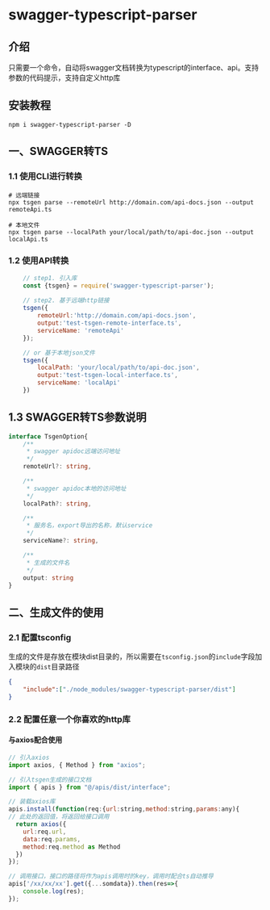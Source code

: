 # swagger-typescript-parser

## 介绍
只需要一个命令，自动将swagger文档转换为typescript的interface、api。支持参数的代码提示，支持自定义http库

## 安装教程

```
npm i swagger-typescript-parser -D
```
## 一、SWAGGER转TS
### 1.1 使用CLI进行转换
```shell
# 远端链接
npx tsgen parse --remoteUrl http://domain.com/api-docs.json --output remoteApi.ts
```

```shell
# 本地文件
npx tsgen parse --localPath your/local/path/to/api-doc.json --output localApi.ts
```


### 1.2 使用API转换
```Javascript
    // step1. 引入库
    const {tsgen} = require('swagger-typescript-parser');
    
    // step2. 基于远端http链接
    tsgen({
        remoteUrl:'http://domain.com/api-docs.json',
        output:'test-tsgen-remote-interface.ts',
        serviceName: 'remoteApi'
    });

    // or 基于本地json文件
    tsgen({
        localPath: 'your/local/path/to/api-doc.json',
        output:'test-tsgen-local-interface.ts',
        serviceName: 'localApi'
    })

```


## 1.3 SWAGGER转TS参数说明
```typescript
interface TsgenOption{
    /**
     * swagger apidoc远端访问地址
     */
    remoteUrl?: string,

    /**
     * swagger apidoc本地的访问地址
     */
    localPath?: string,

    /**
     * 服务名，export导出的名称，默认service
     */
    serviceName?: string,

    /**
     * 生成的文件名
     */
    output: string
}
```

## 二、生成文件的使用
### 2.1 配置tsconfig
生成的文件是存放在模块dist目录的，所以需要在`tsconfig.json`的`include`字段加入模块的`dist`目录路径
```json
{
    "include":["./node_modules/swagger-typescript-parser/dist"]
}
```

### 2.2 配置任意一个你喜欢的http库
#### 与axios配合使用
```Javascript
// 引入axios
import axios, { Method } from "axios";

// 引入tsgen生成的接口文档
import { apis } from "@/apis/dist/interface";

// 装载axios库
apis.install(function(req:{url:string,method:string,params:any){
// 此处的返回值，将返回给接口调用
  return axios({
    url:req.url,
    data:req.params,
    method:req.method as Method
  })
});

// 调用接口，接口的路径将作为apis调用时的key，调用时配合ts自动推导
apis['/xx/xx/xx'].get({...somdata}).then(res=>{
    console.log(res);
});
```

